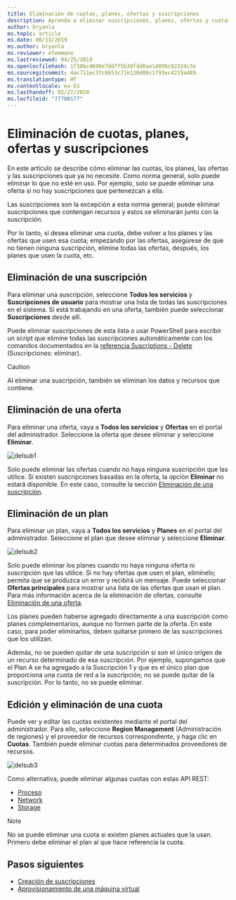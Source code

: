 ```yaml
---
title: Eliminación de cuotas, planes, ofertas y suscripciones
description: Aprenda a eliminar suscripciones, planes, ofertas y cuotas de Azure Stack Hub.
author: bryanla
ms.topic: article
ms.date: 08/13/2019
ms.author: bryanla
ms.reviewer: efemmano
ms.lastreviewed: 04/25/2019
ms.openlocfilehash: 1f38bc4690e7dd7f5b30fdd0ae14896c02324c3e
ms.sourcegitcommit: 4ac711ec37c6653c71b126d09c1f93ec4215a489
ms.translationtype: HT
ms.contentlocale: es-ES
ms.lasthandoff: 02/27/2020
ms.locfileid: "77700177"
---
```

# <a name="delete-quotas-plans-offers-and-subscriptions"></a>Eliminación de cuotas, planes, ofertas y suscripciones

En este artículo se describe cómo eliminar las cuotas, los planes, las ofertas y las suscripciones que ya no necesite. Como norma general, solo puede eliminar lo que no esté en uso. Por ejemplo, solo se puede eliminar una oferta si no hay suscripciones que pertenezcan a ella.

Las suscripciones son la excepción a esta norma general; puede eliminar suscripciones que contengan recursos y estos se eliminarán junto con la suscripción.

Por lo tanto, si desea eliminar una cuota, debe volver a los planes y las ofertas que usen esa cuota; empezando por las ofertas, asegúrese de que no tienen ninguna suscripción, elimine todas las ofertas, después, los planes que usen la cuota, etc.

## <a name="delete-a-subscription"></a>Eliminación de una suscripción

Para eliminar una suscripción, seleccione **Todos los servicios** y **Suscripciones de usuario** para mostrar una lista de todas las suscripciones en el sistema. Si está trabajando en una oferta, también puede seleccionar **Suscripciones** desde allí.

Puede eliminar suscripciones de esta lista o usar PowerShell para escribir un script que elimine todas las suscripciones automáticamente con los comandos documentados en la [referencia Suscriptions - Delete](/rest/api/azurestack/subscriptions/delete) (Suscripciones: eliminar).

> [!CAUTION]
> Al eliminar una suscripción, también se eliminan los datos y recursos que contiene.

## <a name="delete-an-offer"></a>Eliminación de una oferta

Para eliminar una oferta, vaya a **Todos los servicios** y **Ofertas** en el portal del administrador. Seleccione la oferta que desee eliminar y seleccione **Eliminar**.

![delsub1](media/azure-stack-delete-offer/delsub1.png)

Solo puede eliminar las ofertas cuando no haya ninguna suscripción que las utilice. Si existen suscripciones basadas en la oferta, la opción **Eliminar** no estará disponible. En este caso, consulte la sección [Eliminación de una suscripción](#delete-a-subscription).

## <a name="delete-a-plan"></a>Eliminación de un plan

Para eliminar un plan, vaya a **Todos los servicios** y **Planes** en el portal del administrador. Seleccione el plan que desee eliminar y seleccione **Eliminar**.

![delsub2](media/azure-stack-delete-offer/delsub2.png)

Solo puede eliminar los planes cuando no haya ninguna oferta ni suscripción que las utilice. Si no hay ofertas que usen el plan, elimínelo; permita que se produzca un error y recibirá un mensaje. Puede seleccionar **Ofertas principales** para mostrar una lista de las ofertas que usan el plan. Para más información acerca de la eliminación de ofertas, consulte [Eliminación de una oferta](#delete-an-offer).

Los planes pueden haberse agregado directamente a una suscripción como planes complementarios, aunque no formen parte de la oferta. En este caso, para poder eliminarlos, deben quitarse primero de las suscripciones que los utilizan.

Además, no se pueden quitar de una suscripción si son el único origen de un recurso determinado de esa suscripción. Por ejemplo, supongamos que el Plan A se ha agregado a la Suscripción 1 y que es el único plan que proporciona una cuota de red a la suscripción; no se puede quitar de la suscripción. Por lo tanto, no se puede eliminar.

## <a name="edit-and-delete-a-quota"></a>Edición y eliminación de una cuota

Puede ver y editar las cuotas existentes mediante el portal del administrador. Para ello, seleccione **Region Management** (Administración de regiones) y el proveedor de recursos correspondiente, y haga clic en **Cuotas**. También puede eliminar cuotas para determinados proveedores de recursos.

![delsub3](media/azure-stack-delete-offer/delsub3.png)

Como alternativa, puede eliminar algunas cuotas con estas API REST:

- [Proceso](/rest/api/azurestack/quotas%20(compute)/delete)
- [Network](/rest/api/azurestack/quotas%20(network)/delete)
- [Storage](/rest/api/azurestack/storagequotas/delete)

> [!NOTE]
> No se puede eliminar una cuota si existen planes actuales que la usan. Primero debe eliminar el plan al que hace referencia la cuota.

## <a name="next-steps"></a>Pasos siguientes

- [Creación de suscripciones](azure-stack-subscribe-plan-provision-vm.md)
- [Aprovisionamiento de una máquina virtual](../user/azure-stack-create-vm-template.md)
